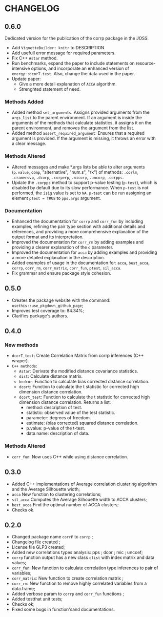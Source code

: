 # CHANGELOG


## 0.6.0

Dedicated version for the publication of the corrp package in the JOSS.

- Add `VignetteBuilder: knitr` to DESCRIPTION
- Add usefull error message for required parameters.
- Fix C++ `Astar` method.
- Run benchmarks, expand the paper to include statements on resource-intensive options, and incorporate an enhanced version of `energy::dcorT.test`. Also, change the data used in the paper.
- Update paper:
  - Give a more detail explanation of `ACCA` algorithm.
  - Strenghted statement of need.

### Methods Added

-  Added method `set_arguments`: Assigns provided arguments from the `args_list` to the parent environment. If an argument is inside the arguments of the methods that calculate statistics, it assigns it on the parent environment, and removes the argument from the list.
-  Added method `assert_required_argument`: Ensures that a required argument is provided. If the argument is missing, it throws an error with a clear message.

### Methods Altered

- Altered messages and make *.args lists be able to alter arguments (`p.value`, `comp`, "alternative", "num.s", "rk") of methods: `.corlm`, `.cramersvp`, `.dcorp`, `.corperp`, `.micorp`, `.uncorp`, `.corpps`.
- Update the `.corpps` method to support p-value testing (`p-test`), which is disabled by default due to its slow performance. When `p-test` is not performed, the `isig` value is set to `NA`. `p-test` can be run assigning an element `ptest = TRUE` to `pps.args` argument.

### Documentation

- Enhanced the documentation for `corrp` and `corr_fun` by including examples, refining the pair type section with additional details and references, and providing a more comprehensive explanation of the output format and its interpretation.
- Improved the documentation for `corr_rm` by adding examples and providing a clearer explanation of the `c` parameter.
- Improved the documentation for `acca` by adding examples and providing a more detailed explanation in the description.
- Added examples of usage in the documentation for: `acca`, `best_acca`, `corrp`, `corr_rm`, `corr_matrix`, `corr_fun`, `ptest`, `sil_acca`.
- Fix grammar and ensure package style cohesion.


## 0.5.0

- Creates the package website with the command: `usethis::use_pkgdown_github_page`;
- Improves test coverage to: 84.34%;
- Clarifies package's authors.

## 0.4.0

### New methods

- `dcorT_test`: Create Correlation Matrix from corrp inferences (C++ wraper).
- `C++ methods`:
  - `Astar`: Derivate the modified distance covariance statistics.
  - `dist`: Calculate distance matrix.
  - `bcdcor`: Function to calculate bias corrected distance correlation.
  - `dcort`: Function to calculate the t statistic for corrected high dimension distance correlation.
  - `dcort_test`: Function to calculate the t statistic for corrected high dimension distance correlation. 
  Returns a list:
    -  method: description of test.
    -  statistic: observed value of the test statistic.
    -  parameter: degrees of freedom.
    -  estimate: (bias corrected) squared distance correlation.
    -  p.value: p-value of the t-test.
    -  data.name: description of data.

### Methods Altered
-  `corr_fun`: Now uses C++ while using distance correlation.

## 0.3.0

- Added C++ implementations of Average correlation clustering algorithm and the Average Silhouette width;
- `acca` New function to clustering correlations;
- `sil_acca` Computes the Average Silhouette width to ACCA clusters;
- `best_acca` Find the optimal number of ACCA clusters;
- Checks ok.

## 0.2.0

- Changed package name `corrP` to `corrp` ;
- Changelog file created ;
- License file GLP3 created;
- Added new correlations types analysis: pps ; dcor ; mic ; uncoef;
- `corrp` function output has a new class `clist` with index matrix and data values;
- `corr_fun`: New function to calculate correlation type inferences to pair of variables;
- `corr_matrix`: New function to create correlation matrix ;
- `corr_rm`: New function to remove highly correlated variables from a data.frame;
- Added verbose param to `corrp` and `corr_fun` functions ; 
- Added testthat unit tests;
- Checks ok;
- Fixed some bugs in function'sand documentations.

